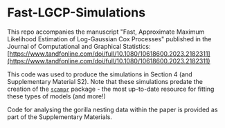 # Fast-LGCP-Simulations
This repo accompanies the manuscript "Fast, Approximate Maximum Likelihood Estimation of Log-Gaussian Cox Processes" published in the Journal of Computational and Graphical Statistics:
[https://www.tandfonline.com/doi/full/10.1080/10618600.2023.2182311](https://www.tandfonline.com/doi/full/10.1080/10618600.2023.2182311)

This code was used to produce the simulations in Section 4 (and Supplementary Material S2). Note that these simulations predate the creation of the [`scampr`](https://github.com/ElliotDovers/scampr) package - the most up-to-date resource for fitting these types of models (and more!)

Code for analysing the gorilla nesting data within the paper is provided as part of the Supplementary Materials.
